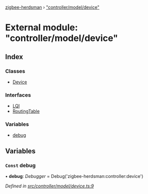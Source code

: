[zigbee-herdsman](../README.md) › ["controller/model/device"](_controller_model_device_.md)

# External module: "controller/model/device"

## Index

### Classes

* [Device](../classes/_controller_model_device_.device.md)

### Interfaces

* [LQI](../interfaces/_controller_model_device_.lqi.md)
* [RoutingTable](../interfaces/_controller_model_device_.routingtable.md)

### Variables

* [debug](_controller_model_device_.md#const-debug)

## Variables

### `Const` debug

• **debug**: *Debugger* = Debug('zigbee-herdsman:controller:device')

*Defined in [src/controller/model/device.ts:9](https://github.com/Koenkk/zigbee-herdsman/blob/610fe5a/src/controller/model/device.ts#L9)*
